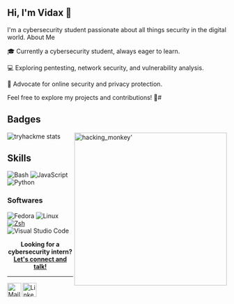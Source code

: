 ## Hi, I'm Vidax :wave:

I'm a cybersecurity student passionate about all things security in the digital world.
About Me

:mortar_board: Currently a cybersecurity student, always eager to learn.

:computer: Exploring pentesting, network security, and vulnerability analysis.

:key: Advocate for online security and privacy protection.

Feel free to explore my projects and contributions! :rocket:#  

## Badges

<img align="right" alt="hacking_monkey' " width="350" src="img/giphy.gif" />

![tryhackme stats](https://raw.githubusercontent.com/Vidaxxxxx/Vidaxxxxx/master/assets/thm_propic.png)



## Skills


![Bash](https://img.shields.io/badge/Bash-4EAA25?logo=gnubash&logoColor=white&style=for-the-badge)
![JavaScript](https://img.shields.io/badge/JavaScript-F7DF1E?logo=javascript&logoColor=black&style=for-the-badge)
![Python](https://img.shields.io/badge/Python-3776AB?logo=python&logoColor=white&style=for-the-badge)



### Softwares

![Fedora](https://img.shields.io/badge/Fedora-51A2DA?logo=fedora&logoColor=white&style=for-the-badge)
![Linux](https://img.shields.io/badge/Linux-FCC624?logo=Linux&logoColor=black&style=for-the-badge)
[![Zsh](https://img.shields.io/badge/Zsh-f15a24?style=for-the-badge)](https://ohmyz.sh)
![Visual Studio Code](https://img.shields.io/badge/VSCode-007ACC?logo=visualstudiocode&logoColor=white&style=for-the->)


<p align="center">
    <b>Looking for a cybersecurity intern?
        <a href="www.linkedin.com/in/david-laun-6b211120b">Let's connect and talk!</a>
    </b>
</p>

---

<a href="mailto:david.laun.pro@gmail.com">
    <img height="32" align="left" alt="Mail" src="img/icons/gmail.png" />
</a>

<a href="https://www.linkedin.com/in/david-laun-6b211120b">
    <img height="32" align="left" alt="LinkedIn" src="img/icons/linkedin.png" />
</a>
